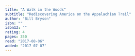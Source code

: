 ```yaml
---
title: "A Walk in the Woods"
subtitle: "Rediscovering America on the Appalachian Trail"
author: "Bill Bryson"
isbn: ""
isbn13: ""
rating: 4
pages: 350
read: "2017-08-06"
added: "2017-07-07"
---
```


